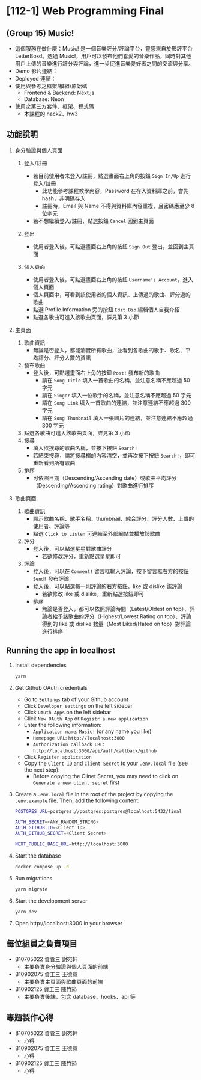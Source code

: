 # [112-1] Web Programming Final

## (Group 15) Music!

- 這個服務在做什麼：Music! 是一個音樂評分/評論平台，靈感來自於影評平台 LetterBoxd。透過 Music!，用戶可以發布他們喜愛的音樂作品，同時對其他用戶上傳的音樂進行評分與評論，進一步促進音樂愛好者之間的交流與分享。
- Demo 影片連結：
- Deployed 連結：
- 使用與參考之框架/模組/原始碼
   - Frontend & Backend: Next.js
   - Database: Neon
- 使用之第三方套件、框架、程式碼
   - 本課程的 hack2、hw3

## 功能說明

1. 身分驗證與個人頁面
   1. 登入/註冊
      - 若目前使用者未登入/註冊，點選畫面右上角的按鈕 `Sign In/Up` 進行登入/註冊
         - 此功能參考課程教學內容，Password 在存入資料庫之前，會先 hash，非明碼存入
         - 註冊時，Email 與 Name 不得與資料庫內容重複，且密碼應至少 8 位字元
      - 若不想繼續登入/註冊，點選按鈕 `Cancel` 回到主頁面

   2. 登出
      - 使用者登入後，可點選畫面右上角的按鈕 `Sign Out` 登出，並回到主頁面

   3. 個人頁面
      - 使用者登入後，可點選畫面右上角的按鈕 `Username's Account`，進入個人頁面
      - 個人頁面中，可看到該使用者的個人資訊、上傳過的歌曲、評分過的歌曲
      - 點選 Profile Information 旁的按鈕 `Edit Bio` 編輯個人自我介紹
      - 點選各歌曲可進入該歌曲頁面，詳見第 3 小節

2. 主頁面
   1. 歌曲資訊
      - 無論是否登入，都能瀏覽所有歌曲，並看到各歌曲的歌手、歌名、平均評分、評分人數的資訊
   2. 發布歌曲
      - 登入後，可點選畫面右上角的按鈕 `Post!` 發布新的歌曲
         - 請在 `Song Title` 填入一首歌曲的名稱，並注意名稱不應超過 50 字元
         - 請在 `Singer` 填入一位歌手的名稱，並注意名稱不應超過 50 字元
         - 請在 `Song Link` 填入一首歌曲的連結，並注意連結不應超過 300 字元
         - 請在 `Song Thumbnail` 填入一張圖片的連結，並注意連結不應超過 300 字元
   3. 點選各歌曲可進入該歌曲頁面，詳見第 3 小節
   4. 搜尋
      - 填入欲搜尋的歌曲名稱，並按下按鈕 `Search!`
      - 若結束搜尋，請將搜尋欄的內容清空，並再次按下按鈕 `Search!`，即可重新看到所有歌曲
   5. 排序
      - 可依照日期（Descending/Ascending date）或歌曲平均評分（Descending/Ascending rating）對歌曲進行排序

3. 歌曲頁面
   1. 歌曲資訊
      - 顯示歌曲名稱、歌手名稱、thumbnail、綜合評分、評分人數、上傳的使用者、評論等
      - 點選 `Click to Listen` 可連結至外部網站並播放該歌曲
   2. 評分
      - 登入後，可以點選星星對歌曲評分
         - 若欲修改評分，重新點選星星即可
   3. 評論
      - 登入後，可以在 `Comment!` 留言框輸入評論，按下留言框右方的按鈕 `Send!` 發布評論
      - 登入後，可以點選每一則評論的右方按鈕，like 或 dislike 該評論
         - 若欲修改 like 或 dislike，重新點選按鈕即可
      - 排序
         - 無論是否登入，都可以依照評論時間（Latest/Oldest on top）、評論者給予該歌曲的評分（Highest/Lowest Rating on top）、評論得到的 like 或 dislike 數量（Most Liked/Hated on top）對評論進行排序

## Running the app in localhost

1. Install dependencies

   ```bash
   yarn
   ```

2. Get Github OAuth credentials
   - Go to `Settings` tab of your Github account
   - Click `Developer settings` on the left sidebar
   - Click `OAuth Apps` on the left sidebar
   - Click `New OAuth App` or `Registr a new application`
   - Enter the following information:
     - `Application name`: `Music!` (or any name you like)
     - `Homepage URL`: `http://localhost:3000`
     - `Authorization callback URL`: `http://localhost:3000/api/auth/callback/github`
   - Click `Register application`
   - Copy the `Client ID` and `Client Secret` to your `.env.local` file (see the next step):
     - Before copying the Clinet Secret, you may need to click on `Generate a new client secret` first

3. Create a `.env.local` file in the root of the project by copying the `.env.example` file. Then, add the following content:

   ```bash
   POSTGRES_URL=postgres://postgres:postgres@localhost:5432/final

   AUTH_SECRET=<ANY_RANDOM_STRING>
   AUTH_GITHUB_ID=<Client ID>
   AUTH_GITHUB_SECRET=<Client Secret>

   NEXT_PUBLIC_BASE_URL=http://localhost:3000
   ```

4. Start the database
   ```bash
   docker compose up -d
   ```

5. Run migrations
   ```bash
   yarn migrate
   ```

6. Start the development server
   ```bash
   yarn dev
   ```

7. Open http://localhost:3000 in your browser

## 每位組員之負責項目

- B10705022 資管三 謝宛軒
   - 主要負責身分驗證與個人頁面的前端
- B10902075 資工三 王德意
   - 主要負責主頁面與歌曲頁面的前端
- B10902125 資工三 陳竹筠
   - 主要負責後端，包含 database、hooks、api 等

## 專題製作心得

- B10705022 資管三 謝宛軒
   - 心得
- B10902075 資工三 王德意
   - 心得
- B10902125 資工三 陳竹筠
   - 心得